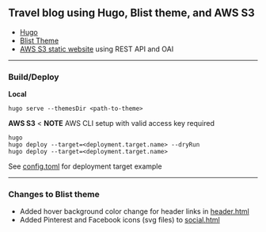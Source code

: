 ## Travel blog using Hugo, Blist theme, and AWS S3

- [Hugo](https://gohugo.io/getting-started/quick-start/)
- [Blist Theme](https://themes.gohugo.io/themes/blist-hugo-theme/)
- [AWS S3 static website](https://aws.amazon.com/premiumsupport/knowledge-center/cloudfront-serve-static-website/) using REST API and OAI

---

### Build/Deploy

**Local**
```
hugo serve --themesDir <path-to-theme>
```

**AWS S3**
< **__NOTE__** AWS CLI setup with valid access key required
```
hugo
hugo deploy --target=<deployment.target.name> --dryRun
hugo deploy --target=<deployment.target.name>
```
See [config.toml](https://github.com/atucker-dev/travel-blog/blob/main/config.toml) for deployment target example

---

### Changes to Blist theme
- Added hover background color change for header links in [header.html](https://github.com/atucker-dev/travel-blog/blob/main/themes/blist/layouts/partials/header.html)
- Added Pinterest and Facebook icons (svg files) to [social.html](https://github.com/atucker-dev/travel-blog/blob/main/themes/blist/layouts/partials/social.html)